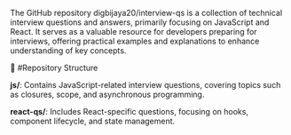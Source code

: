 ​The GitHub repository digbijaya20/interview-qs is a collection of technical interview questions and answers, primarily focusing on JavaScript and React. It serves as a valuable resource for developers preparing for interviews, offering practical examples and explanations to enhance understanding of key concepts.​

📁 #Repository Structure

**js/**: Contains JavaScript-related interview questions, covering topics such as closures, scope, and asynchronous programming.​

**react-qs/**: Includes React-specific questions, focusing on hooks, component lifecycle, and state management.
